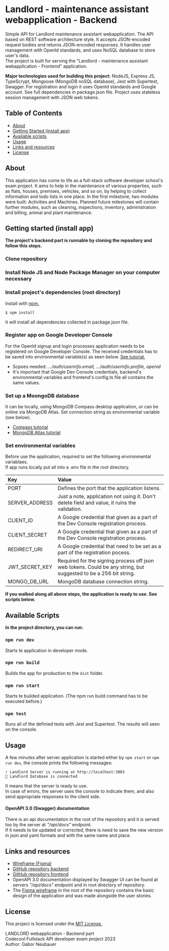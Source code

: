 # Landlord - maintenance assistant webapplication - Backend
Simple API for Landlord maintenance assistant webapplication. The API based on REST software architecture style. It accepts JSON-encoded request bodies and returns JSON-encoded responses. It handles user management with OpenId standards, and uses NoSQL database to store user's data.  
The project is built for serving the "Landlord - maintenance assistant webapplication - Frontend" application. 

**Major technologies used for building this project:** NodeJS, Express JS, TypeScrypt, Mongoose (MongoDB noSQL database), Jest with Supertest, Swagger. For registration and login it uses OpenId standards and Google account. See full dependencies in package.json file. Project uses stateless session management with JSON web tokens.


## Table of Contents
- [About](#about)
- [Getting Started (install app)](#getting-started-install-app)
- [Available scripts](#available-scripts)
- [Usage](#usage)
- [Links and resources](#links-and-resources)
- [License](#license)


## About
This application has come to life as a full-stack software developer school's exam project. It aims to help in the maintenance of various properties, such as flats, houses, premises, vehicles, and so on, by helping to collect information and todo lists in one place. In the first milestone, two modules were built: Activities and Machines. Planned future milestones will contain further modules, such as cleaning, inspections, inventory, administration and billing, animal and plant maintenance.


## Getting started (install app)
**The project's backend part is runnable by cloning the repository and follow this steps.**
### Clone repository
### Install Node JS and Node Package Manager on your computer necessary
### Install project's dependencies (root directory)
Install with [npm.](https://www.npmjs.com/)
```
$ npm install
```
It will install all dependencies collected in package.json file.

### Register app on Google Developer Console
For the OpenId signup and login processes application needs to be registered on Google Developer Console. The received credentials has to be saved into environmental variable(s) as seen below. [See tutorial.](https://breadbutter.io/how-to-set-up-google-openid-connect/)
- Scpoes needed:  _.../auth/userinfo.email,  .../auth/userinfo.profile,  openid_  
- It's important that Google Dev Console credentials, backend's environmental variables and frontend's config.ts file all contains the same values.

### Set up a MoongoDB database
It can be locally, using MongoDB Compass desktop application, or can be online via MongoDB Atlas. Set connection string as environmental variable (see below).  
- [Compass tutorial](https://www.mongodb.com/docs/compass/current/databases/)
- [MongoDB Atlas tutorial](https://www.mongodb.com/basics/mongodb-atlas-tutorial)

### Set environmental variables
Before use the application, required to set the following environmental variablaes.  
If app runs locally put all into a .env file in the root directory.

| Key             | Value                                                                                                            |
| :---            | :---                                                                                                             |
| PORT            | Defines the port that the application listens.                                                                   |
| SERVER_ADDRESS  | Just a note, application not using it. Don't delete field and value, it ruins the validation.                    |
| CLIENT_ID       | A Google credential that given as a part of the Dev Console registration process.                                |
| CLIENT_SECRET   | A Google credential that given as a part of the Dev Console registration process.                                |
| REDIRECT_URI    | A Google credential that need to be set as a part of the registration pocess.                                    |
| JWT_SECRET_KEY  | Required for the signing process off json web tokens. Could be any string, but suggested to be a 256 bit string. |
| MONGO_DB_URL    | MongoDB database connection string.                                                                              |

**If you walked along all above steps, the application is ready to use. See scripts below.**


## Available Scripts
**In the project directory, you can run:**
### `npm run dev`
Starts te application in developer mode.
### `npm run build`
Builds the app for production to the `dist` folder.
### `npm run start`
Starts te builded application. (The npm run build command has to be executed before.)
### `npm test`
Runs all of the definied tests with Jest and Supertest. The results will seen on the console.


## Usage
A few minutes after server application is started either by `npm start` or `npm run dev`, the console prints the following messages:  
```
⚡️ Landlord Server is running at http://localhost:3003  
📀 Landlord Database is connected  
```
It means that the server is ready to use.  
In case of errors, the server uses the console to indicate them, and also send appropriate responses to the client side.  
#### OpenAPI 3.0 (Swagger) documentation
There is an api documentation in the root of the repository and it is served too by the server at _"/api/docs"_ endpoint.  
If it needs to be updated or corrected, there is need to save the new version in json and yaml formats and with the same name and place.


## Links and resources
* [Wireframe (Figma)](https://www.figma.com/file/TWU5SGmZQ5tDEllSZ4iMpx/HdA_Exam-Project_Wireframe_1.1?node-id=0%3A1&t=JJKIYxl5MBnpcDVP-1)  
* [GitHub repository backend](https://github.com/HordodongA/Codecool-Full-Stack-Exam-Project_Backend)  
* [GitHub repository frontend](https://github.com/HordodongA/Codecool-Full-Stack-Exam-Project_Frontend)  
* OpenAPI 3.0 documentation displayed by Swagger UI can be found at servers _"/api/docs"_ endpoint and in root directory of repository.
* The [Figma wireframe](https://www.figma.com/file/TWU5SGmZQ5tDEllSZ4iMpx/HdA_Exam-Project_Wireframe_1.2.1?type=design&node-id=0%3A1&t=1XVm9Be3pQidybrb-1) in the root of the repository contains the basic design of the application and was made alongside the user stories.  


## License
This project is licensed under the [MIT License.](https://choosealicense.com/licenses/mit/)  

LANDLORD webapplication - Backend part  
Codecool Fullstack API developer exam project 2023  
Author: Gabor Neubauer